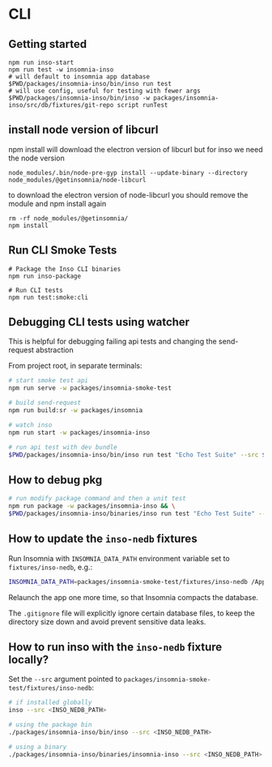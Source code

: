 # CLI

## Getting started

```shell
npm run inso-start
npm run test -w insomnia-inso
# will default to insomnia app database
$PWD/packages/insomnia-inso/bin/inso run test
# will use config, useful for testing with fewer args
$PWD/packages/insomnia-inso/bin/inso -w packages/insomnia-inso/src/db/fixtures/git-repo script runTest
```

## install node version of libcurl

npm install will download the electron version of libcurl but for inso we need the node version

```shell
node_modules/.bin/node-pre-gyp install --update-binary --directory node_modules/@getinsomnia/node-libcurl
```

to download the electron version of node-libcurl you should remove the module and npm install again

```shell
rm -rf node_modules/@getinsomnia/
npm install
```

## Run CLI Smoke Tests

```shell
# Package the Inso CLI binaries
npm run inso-package

# Run CLI tests
npm run test:smoke:cli
```

## Debugging CLI tests using watcher

This is helpful for debugging failing api tests and changing the send-request abstraction

From project root, in separate terminals:

```sh
# start smoke test api
npm run serve -w packages/insomnia-smoke-test

# build send-request
npm run build:sr -w packages/insomnia

# watch inso
npm run start -w packages/insomnia-inso

# run api test with dev bundle
$PWD/packages/insomnia-inso/bin/inso run test "Echo Test Suite" --src $PWD/packages/insomnia-smoke-test/fixtures/inso-nedb --env Dev --verbose
```

## How to debug pkg

```sh
# run modify package command and then a unit test
npm run package -w packages/insomnia-inso && \
$PWD/packages/insomnia-inso/binaries/inso run test "Echo Test Suite" --src $PWD/packages/insomnia-smoke-test/fixtures/inso-nedb --env Dev --verbose

```

## How to update the `inso-nedb` fixtures

Run Insomnia with `INSOMNIA_DATA_PATH` environment variable set to `fixtures/inso-nedb`, e.g.:

```bash
INSOMNIA_DATA_PATH=packages/insomnia-smoke-test/fixtures/inso-nedb /Applications/Insomnia.app/Contents/MacOS/Insomnia
```

Relaunch the app one more time, so that Insomnia compacts the database.

The `.gitignore` file will explicitly ignore certain database files, to keep the directory size down and avoid prevent sensitive data leaks.

## How to run inso with the `inso-nedb` fixture locally?

Set the `--src` argument pointed to `packages/insomnia-smoke-test/fixtures/inso-nedb`:

```bash
# if installed globally
inso --src <INSO_NEDB_PATH>

# using the package bin
./packages/insomnia-inso/bin/inso --src <INSO_NEDB_PATH>

# using a binary
./packages/insomnia-inso/binaries/insomnia-inso --src <INSO_NEDB_PATH>
```
